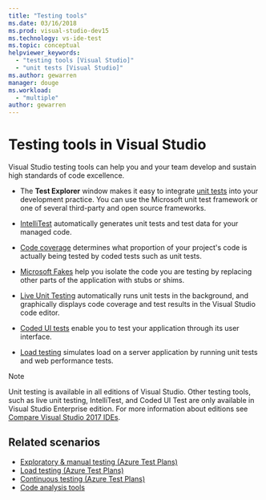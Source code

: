 ```yaml
---
title: "Testing tools"
ms.date: 03/16/2018
ms.prod: visual-studio-dev15
ms.technology: vs-ide-test
ms.topic: conceptual
helpviewer_keywords:
  - "testing tools [Visual Studio]"
  - "unit tests [Visual Studio]"
ms.author: gewarren
manager: douge
ms.workload:
  - "multiple"
author: gewarren
---
```

# Testing tools in Visual Studio

Visual Studio testing tools can help you and your team develop and sustain high standards of code excellence.

- The **Test Explorer** window makes it easy to integrate [unit tests](../test/unit-test-your-code.md) into your development practice. You can use the Microsoft unit test framework or one of several third-party and open source frameworks.

- [IntelliTest](../test/generate-unit-tests-for-your-code-with-intellitest.md) automatically generates unit tests and test data for your managed code.

- [Code coverage](../test/using-code-coverage-to-determine-how-much-code-is-being-tested.md) determines what proportion of your project's code is actually being tested by coded tests such as unit tests.

- [Microsoft Fakes](../test/isolating-code-under-test-with-microsoft-fakes.md) help you isolate the code you are testing by replacing other parts of the application with stubs or shims.

- [Live Unit Testing](../test/live-unit-testing.md) automatically runs unit tests in the background, and graphically displays code coverage and test results in the Visual Studio code editor.

- [Coded UI tests](../test/use-ui-automation-to-test-your-code.md) enable you to test your application through its user interface.

- [Load testing](../test/quickstart-create-a-load-test-project.md) simulates load on a server application by running unit tests and web performance tests.

> [!NOTE]
> Unit testing is available in all editions of Visual Studio. Other testing tools, such as live unit testing, IntelliTest, and Coded UI Test are only available in Visual Studio Enterprise edition. For more information about editions see [Compare Visual Studio 2017 IDEs](https://visualstudio.microsoft.com/vs/compare/).

## Related scenarios

* [Exploratory & manual testing (Azure Test Plans)](/azure/devops/test/index?view=vsts)
* [Load testing (Azure Test Plans)](/azure/devops/test/load-test/index?view=vsts)
* [Continuous testing (Azure Test Plans)](/azure/devops/pipelines/test/getting-started-with-continuous-testing?view=vsts)
* [Code analysis tools](../code-quality/code-analysis-for-managed-code-overview.md)
